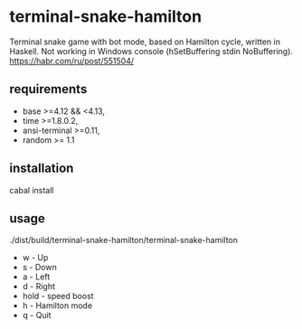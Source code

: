 # terminal-snake-hamilton
Terminal snake game with bot mode, based on Hamilton cycle, written in Haskell.
Not working in Windows console (hSetBuffering stdin NoBuffering).
https://habr.com/ru/post/551504/
## requirements
* base >=4.12 && <4.13,
* time >=1.8.0.2,
* ansi-terminal >=0.11,
* random >= 1.1
## installation
cabal install
## usage
./dist/build/terminal-snake-hamilton/terminal-snake-hamilton

* w - Up
* s - Down
* a - Left
* d - Right
* hold - speed boost
* h - Hamilton mode
* q - Quit
